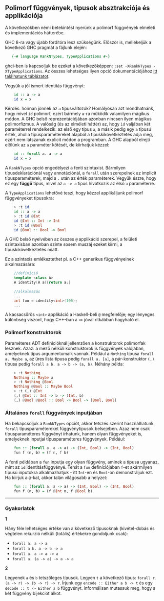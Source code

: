 
## Polimorf függvények, típusok absztrakciója és applikációja

A következőkben némi betekintést nyerünk a polimorf függvények elméleti és implementációs hátterébe. 

GHC 8-ra vagy újabb fordítóra lesz szükségünk. Először is, mellékeljük a következő GHC pragmát a fájlunk elején:

```haskell
   {-# language RankNTypes, TypeApplications #-}
```

ghci-ben is kapcsoljuk be ezeket a következőképpen: `:set -XRankNTypes -XTypeApplications`. Az összes lehetséges ilyen opció dokumentációjához [itt találhatunk táblázatot](https://downloads.haskell.org/~ghc/latest/docs/html/users_guide/flags.html#language-options).

Vegyük a jól ismert identitás függvényt:

```haskell
    id :: a -> a
    id x = x
```
Kérdés: honnan jönnek az `a` típusváltozók? Homályosan azt mondhatnánk, hogy mivel `id` polimorf, ezért bármely `a`-ra működik valamilyen mágikus módon. A GHC belső reprezentációjában azonban nincsen ilyen mágikus polimorfizmus. A valóság (és az elméleti háttér) az, hogy `id` valjában két paraméterrel rendelkezik: az első egy típus `a`, a másik pedig egy `a` típusú érték, ahol a típusparamétereket alapból a típuskikövetkeztetés adja meg, ezért nem látszanak explicit módon a programban. A GHC alapból elrejti előlünk az `a` paraméter kötését, de kiírhatjuk kézzel: 

```haskell
    id :: forall a. a -> a
    id x = x
```
A `RankNTypes` opció engedélyezi a fenti szintaxist. Bármilyen típusdeklarációnál vagy annotációnál, a `forall` után szerepelnek az implicit típusparaméterek, majd a `.` után az érték paraméterek. Vegyük észre, hogy ez egy **függő** típus, mivel az `a -> a` típus hivatkozik az első `a` paraméterre.

A `TypeApplications` lehetővé teszi, hogy kézzel applikáljunk polimorf függvényeket típusokra:

```haskell
    > :t id 
    id :: a -> a
    > :t id @Int
    id @Int :: Int -> Int
    > :t id @Bool
    id @Bool :: Bool -> Bool
```
A GHC belső nyelvében az összes `@` applikáció szerepel, a felületi szintaxisban azonban szinte sosem muszáj ezeket kiírni, a típuskikövetkeztetés miatt.

Ez a szintaxis emlékeztethet pl. a C++ generikus függvényeinek alkalmazására:

```cpp
    //definíció 
    template <class A>
    A identity(A a){return a;}
    
    //alkalmazás
    ...
    int foo = identity<int>(100);
    ...
```

A kacsacsőrös `<int>` applikáció a Haskell-beli `@` megfelelője; egy lényeges különbség viszont, hogy C++-ban a `<>` jóval ritkábban hagyható el.

### Polimorf konstruktorok

Paraméteres ADT definícióknál jellemzően a konstruktorok polimorfak lesznek. Azaz: a mező nélküli konstruktorok is függvények valójában, amelyeknek típus argumentumaik vannak. Például a `Nothing` típusa `forall a. Maybe a`, az üres lista típusa pedig `forall a. [a]`, a pár-konstruktor `(,)` típusa pedig `forall a b. a -> b -> (a, b)`. Néhány példa:

```haskell
    > :t Nothing
    Nothing :: Maybe a
    > :t Nothing @Bool
    Nothing @Bool :: Maybe Bool
    > :t (,) @Int
    (,) @Int :: Int -> b -> (Int, b)
    (,) @Bool @Bool :: Bool -> Bool -> (Bool, Bool)
```

### Általános `forall` függvények inputjában 

Ha bekapcsoljuk a `RankNTypes` opciót, akkor tetszés szerint használhatunk `forall` típusparamétereket függvénytípusok belsejében. Azaz nem csak típusparaméteres függvényt írhatunk, hanem olyan függvényeket is, amelyeknek inputjai típusparaméteres függvények. Például:

```haskell
    fun :: (forall a. a -> a) -> (Int, Bool) -> (Int, Bool)
    fun f (n, b) = (f n, f b)
```

A fenti példában a `fun` inputja egy olyan függvény, aminek a típusa ugyanaz, mint az `id` identitásfüggvényé. Tehát a `fun` definíciójában `f`-et akármilyen típusú inputokra alkalmazhatjuk - itt `Int`-en és `Bool`-on demonstráljuk ezt. Ha kiírjuk a `@`-kat, akkor talán világosabb a helyzet:

```haskell
    fun :: (forall a. a -> a) -> (Int, Bool) -> (Int, Bool)
    fun f (n, b) = (f @Int n, f @Bool b)
```
    
---
### Gyakorlatok

**1**

Hány féle lehetséges értéke van a következő típusoknak (kivétel-dobás és végtelen rekurzió nélküli (totális) értékekre gondoljunk csak):

- `forall a. a -> a`
- `forall a b. a -> b -> a`
- `forall a. a -> a -> a`
- `forall a. (a -> a) -> a -> a`

**2**

Legyenek `a` és `b` tetszőleges típusok. Legyen `t` a következő típus: `forall r. (a -> r) -> (b -> r) -> r`. Írjunk egy `encode :: Either a b -> t` és egy `decode :: t -> Either a b` függvényt. Informálisan mutassuk meg, hogy a két függvény bijekciót alkot.
    

